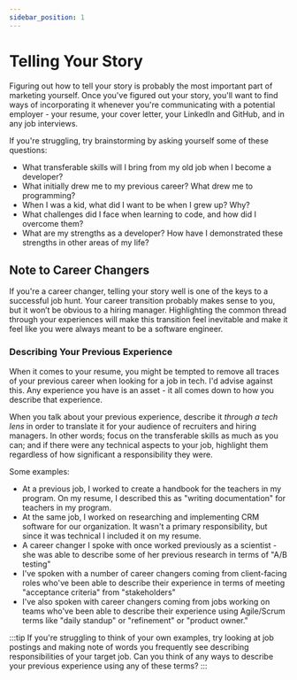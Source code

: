 ```yaml
---
sidebar_position: 1
---
```


# Telling Your Story

Figuring out how to tell your story is probably the most important part of marketing yourself. Once you've figured out your story, you'll want to find ways of incorporating it whenever you're communicating with a potential employer - your resume, your cover letter, your LinkedIn and GitHub, and in any job interviews.

If you're struggling, try brainstorming by asking yourself some of these questions:

- What transferable skills will I bring from my old job when I become a developer?
- What initially drew me to my previous career? What drew me to programming?
- When I was a kid, what did I want to be when I grew up? Why?
- What challenges did I face when learning to code, and how did I overcome them?
- What are my strengths as a developer? How have I demonstrated these strengths in other areas of my life?

## Note to Career Changers

If you're a career changer, telling your story well is one of the keys to a successful job hunt. Your career transition probably makes sense to you, but it won’t be obvious to a hiring manager. Highlighting the common thread through your experiences will make this transition feel inevitable and make it feel like you were always meant to be a software engineer.

### Describing Your Previous Experience
When it comes to your resume, you might be tempted to remove all traces of your previous career when looking for a job in tech. I'd advise against this. Any experience you have is an asset - it all comes down to how you describe that experience.

When you talk about your previous experience, describe it *through a tech lens* in order to translate it for your audience of recruiters and hiring managers. In other words; focus on the transferable skills as much as you can; and if there were any technical aspects to your job, highlight them regardless of how significant a responsibility they were. 

Some examples:
- At a previous job, I worked to create a handbook for the teachers in my program. On my resume, I described this as "writing documentation" for teachers in my program.
- At the same job, I worked on researching and implementing CRM software for our organization. It wasn't a primary responsibility, but since it was technical I included it on my resume.
- A career changer I spoke with once worked previously as a scientist - she was able to describe some of her previous research in terms of "A/B testing"
- I've spoken with a number of career changers coming from client-facing roles who've been able to describe their experience in terms of meeting "acceptance criteria" from "stakeholders"
- I've also spoken with career changers coming from jobs working on teams who've been able to describe their experience using Agile/Scrum terms like "daily standup" or "refinement" or "product owner."

:::tip
If you're struggling to think of your own examples, try looking at job postings and making note of words you frequently see describing responsibilities of your target job. Can you think of any ways to describe your previous experience using any of these terms?
:::